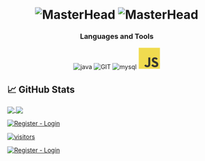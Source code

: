 <h1 align="center">
    <img src="https://github.com/Mariajuliasants/Mariajuliasants/assets/141661649/2a44157a-944d-4c1c-869f-1a79e52106a9 " alt="MasterHead" width= "250px>
  </a>
</h1>



###

<div align="center">
<img src= "https://github.com/Mariajuliasants/controle-fluxo/assets/141661649/78ecbf46-8dc4-4a5a-b2a3-12dafa7866c8" alt="MasterHead" width= "1000px" />
</div>



<h3 align="center">Languages and Tools</h3>

<p align="center">
      <img src="https://www.vectorlogo.zone/logos/java/java-icon.svg" alt="java" width="65" height="65"/> 
      <img src="https://www.vectorlogo.zone/logos/git-scm/git-scm-icon.svg" alt="GIT" width="55" height="55"/> 
      <img src="https://www.vectorlogo.zone/logos/mysql/mysql-icon.svg" alt="mysql" width="45" height="55"/>
      <img src="https://raw.githubusercontent.com/devicons/devicon/master/icons/javascript/javascript-original.svg" alt="javascript" width="50" height="50"/> </a>
</p>
  
</div> 


## &#x1f4c8; GitHub Stats
<a href="https://github.com/Mariajuliasants/Mariajuliasants">
 <img align="center" src= "https://github-readme-stats.vercel.app/api?username=Mariajuliasants&show_icons=true&theme=rose">
 </a>


 <a href="https://github.com/Mariajuliasants/Mariajuliasants">
 <img align="center" src= "https://github-readme-stats.vercel.app/api/top-langs/?username=Mariajuliasants&layout=compact&icons=true&theme=rose"] 
  src= "https://github.com/Mariajuliasants/github-readme-stats" 
  </a>

![Register - Login](https://github.com/Mariajuliasants/controle-fluxo/assets/141661649/f56e6043-b593-49b2-a287-caca1631674b)



![visitors](https://vbr.nathanchung.dev/badge?page_id=Mariajuliasants.Mariajuliasants&color=ffadbb)

![Register - Login](https://github.com/Mariajuliasants/Mariajuliasants/assets/141661649/312c8b98-77e4-407d-a5e5-224852134205)

